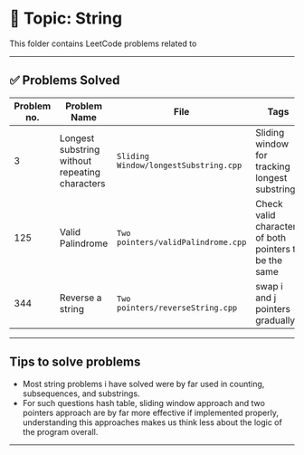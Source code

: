 # 📂 Topic: String

This folder contains LeetCode problems related to 

---

## ✅ Problems Solved

| Problem no. | Problem Name | File | Tags |
|-------------|--------------|------|------|
| 3 | Longest substring without repeating characters | `Sliding Window/longestSubstring.cpp` | Sliding window for tracking longest substring |
| 125 | Valid Palindrome | `Two pointers/validPalindrome.cpp` | Check valid characters of both pointers to be the same |
| 344 | Reverse a string | `Two pointers/reverseString.cpp` | swap i and j pointers gradually |


---

## Tips to solve problems

- Most string problems i have solved were by far used in counting, subsequences, and substrings.
- For such questions hash table, sliding window approach and two pointers approach are by far more effective if implemented properly, understanding this approaches makes us think less about the logic of the program overall.

---




